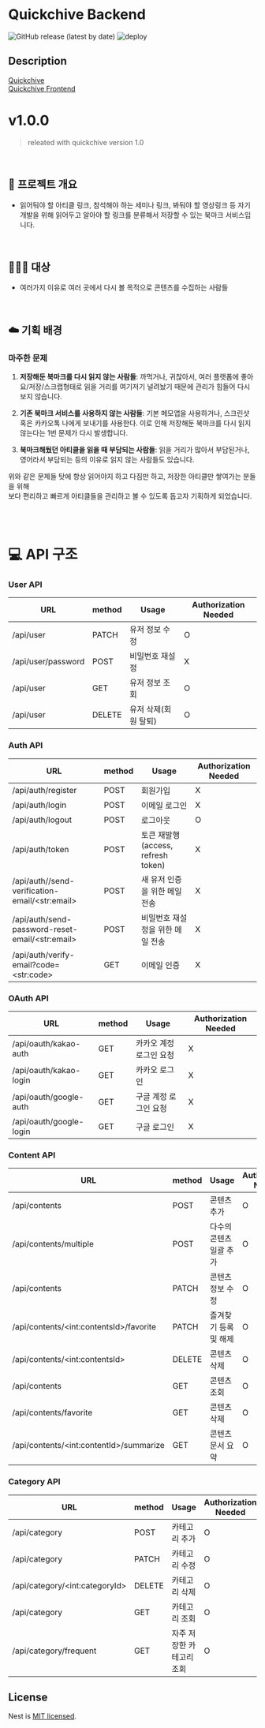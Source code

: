 # Quickchive Backend

![GitHub release (latest by date)](https://img.shields.io/github/v/release/quickchive/quickchive-backend?style=flat-square)
![deploy](https://github.com/Quickchive/quickchive-backend/actions/workflows/ci-cd.yml/badge.svg)

## Description

[Quickchive](https://quickchive.swygbro.com/)  
[Quickchive Frontend](https://github.com/Quickchive/Quickchive-frontend)

# v1.0.0

> releated with quickchive version 1.0

<br/>

## :open_file_folder: 프로젝트 개요

- 읽어둬야 할 아티클 링크, 참석해야 하는 세미나 링크, 봐둬야 할 영상링크 등 자기개발을 위해 읽어두고 알아야 할 링크를 분류해서 저장할 수 있는 북마크 서비스입니다.

<br/>

## :people_holding_hands: 대상

- 여러가지 이유로 여러 곳에서 다시 볼 목적으로 콘텐츠를 수집하는 사람들

<br/>

## :cloud: 기획 배경

### 마주한 문제

1. **저장해둔 북마크를 다시 읽지 않는 사람들**: 까먹거나, 귀찮아서, 여러 플랫폼에 좋아요/저장/스크랩형태로 읽을 거리를 여기저기 널려놨기 때문에 관리가 힘들어 다시 보지 않습니다.

2. **기존 북마크 서비스를 사용하지 않는 사람들**: 기본 메모앱을 사용하거나, 스크린샷 혹은 카카오톡 나에게 보내기를 사용한다. 이로 인해 저장해둔 북마크를 다시 읽지 않는다는 1번 문제가 다시 발생합니다.

3. **북마크해뒀던 아티클을 읽을 때 부담되는 사람들**: 읽을 거리가 많아서 부담된거나, 영어라서 부담되는 등의 이유로 읽지 않는 사람들도 있습니다.

위와 같은 문제들 탓에 항상 읽어야지 하고 다짐만 하고, 저장한 아티클만 쌓여가는 분들을 위해  
보다 편리하고 빠르게 아티클들을 관리하고 볼 수 있도록 돕고자 기획하게 되었습니다.

<br/>
<br/>

# :computer: API 구조

### User API

| URL                | method | Usage                | Authorization Needed |
| ------------------ | ------ | -------------------- | -------------------- |
| /api/user          | PATCH  | 유저 정보 수정       | O                    |
| /api/user/password | POST   | 비밀번호 재설정      | X                    |
| /api/user          | GET    | 유저 정보 조회       | O                    |
| /api/user          | DELETE | 유저 삭제(회원 탈퇴) | O                    |

### Auth API

| URL                                               | method | Usage                              | Authorization Needed |
| ------------------------------------------------- | ------ | ---------------------------------- | -------------------- |
| /api/auth/register                                | POST   | 회원가입                           | X                    |
| /api/auth/login                                   | POST   | 이메일 로그인                      | X                    |
| /api/auth/logout                                  | POST   | 로그아웃                           | O                    |
| /api/auth/token                                   | POST   | 토큰 재발행(access, refresh token) | X                    |
| /api/auth//send-verification-email/\<str:email\>  | POST   | 새 유저 인증을 위한 메일 전송      | X                    |
| /api/auth/send-password-reset-email/\<str:email\> | POST   | 비밀번호 재설정을 위한 메일 전송   | X                    |
| /api/auth/verify-email?code=\<str:code\>          | GET    | 이메일 인증                        | X                    |

### OAuth API

| URL                     | method | Usage                   | Authorization Needed |
| ----------------------- | ------ | ----------------------- | -------------------- |
| /api/oauth/kakao-auth   | GET    | 카카오 계정 로그인 요청 | X                    |
| /api/oauth/kakao-login  | GET    | 카카오 로그인           | X                    |
| /api/oauth/google-auth  | GET    | 구글 계정 로그인 요청   | X                    |
| /api/oauth/google-login | GET    | 구글 로그인             | X                    |

### Content API

| URL                                      | method | Usage                   | Authorization Needed |
| ---------------------------------------- | ------ | ----------------------- | -------------------- |
| /api/contents                            | POST   | 콘텐츠 추가             | O                    |
| /api/contents/multiple                   | POST   | 다수의 콘텐츠 일괄 추가 | O                    |
| /api/contents                            | PATCH  | 콘텐츠 정보 수정        | O                    |
| /api/contents/\<int:contentsId>/favorite | PATCH  | 즐겨찾기 등록 및 해제   | O                    |
| /api/contents/\<int:contentsId>          | DELETE | 콘텐츠 삭제             | O                    |
| /api/contents                            | GET    | 콘텐츠 조회             | O                    |
| /api/contents/favorite                   | GET    | 콘텐츠 삭제             | O                    |
| /api/contents/\<int:contentId>/summarize | GET    | 콘텐츠 문서 요약        | O                    |

### Category API

| URL                             | method | Usage                     | Authorization Needed |
| ------------------------------- | ------ | ------------------------- | -------------------- |
| /api/category                   | POST   | 카테고리 추가             | O                    |
| /api/category                   | PATCH  | 카테고리 수정             | O                    |
| /api/category/\<int:categoryId> | DELETE | 카테고리 삭제             | O                    |
| /api/category                   | GET    | 카테고리 조회             | O                    |
| /api/category/frequent          | GET    | 자주 저장한 카테고리 조회 | O                    |

## License

Nest is [MIT licensed](LICENSE).
